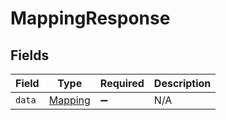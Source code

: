 # MappingResponse


## Fields

| Field                                     | Type                                      | Required                                  | Description                               |
| ----------------------------------------- | ----------------------------------------- | ----------------------------------------- | ----------------------------------------- |
| `data`                                    | [Mapping](../../models/shared/mapping.md) | :heavy_minus_sign:                        | N/A                                       |